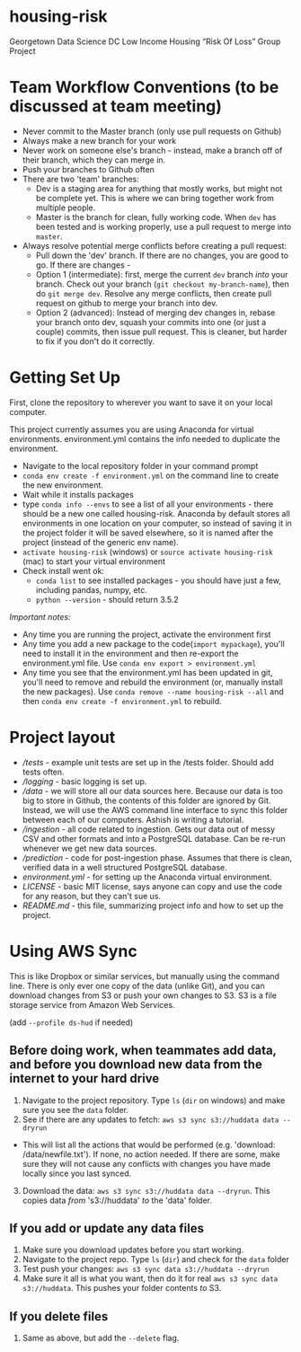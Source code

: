 # housing-risk
Georgetown Data Science DC Low Income Housing “Risk Of Loss” Group Project

# Team Workflow Conventions (to be discussed at team meeting)
* Never commit to the Master branch (only use pull requests on Github)
* Always make a new branch for your work
* Never work on someone else's branch - instead, make a branch off of their branch, which they can merge in.
* Push your branches to Github often
* There are two 'team' branches:
  * Dev is a staging area for anything that mostly works, but might not be complete yet. This is where we can bring together work from multiple people.
  * Master is the branch for clean, fully working code. When `dev` has been tested and is working properly, use a pull request to merge into `master`.
* Always resolve potential merge conflicts before creating a pull request:
  * Pull down the 'dev' branch. If there are no changes, you are good to go. If there are changes -
  * Option 1 (intermediate): first, merge the current `dev` branch *into* your branch. Check out your branch (`git checkout my-branch-name`), then do `git merge dev`. Resolve any merge conflicts, then create pull request on github to merge your branch into dev.
  * Option 2 (advanced): Instead of merging dev changes in, rebase your branch onto dev, squash your commits into one (or just a couple) commits, then issue pull request. This is cleaner, but harder to fix if you don't do it correctly.


# Getting Set Up
First, clone the repository to wherever you want to save it on your local computer.

This project currently assumes you are using Anaconda for virtual environments. environment.yml contains the info needed to duplicate the environment.

* Navigate to the local repository folder in your command prompt
* `conda env create -f environment.yml` on the command line to create the new environment.
* Wait while it installs packages
* type `conda info --envs` to see a list of all your environments - there should be a new one called housing-risk. Anaconda by default stores all environments in one location on your computer, so instead of saving it in the project folder it will be saved elsewhere, so it is named after the project (instead of the generic env name).
* `activate housing-risk` (windows) or `source activate housing-risk` (mac) to start your virtual environment
* Check install went ok:
  * `conda list` to see installed packages - you should have just a few, including pandas, numpy, etc.
  * `python --version` - should return 3.5.2

*Important notes:*
* Any time you are running the project, activate the environment first
* Any time you add a new package to the code(`import mypackage`), you'll need to install it in the environment and then re-export the environment.yml file. Use `conda env export > environment.yml`
* Any time you see that the environment.yml has been updated in git, you'll need to remove and rebuild the environment (or, manually install the new packages). Use `conda remove --name housing-risk --all` and then `conda env create -f environment.yml` to rebuild.


# Project layout
* */tests* - example unit tests are set up in the /tests folder. Should add tests often.
* */logging* - basic logging is set up.
* */data* - we will store all our data sources here. Because our data is too big to store in Github, the contents of this folder are ignored by Git. Instead, we will use the AWS command line interface to sync this folder between each of our computers. Ashish is writing a tutorial.
* */ingestion* - all code related to ingestion. Gets our data out of messy CSV and other formats and into a PostgreSQL database. Can be re-run whenever we get new data sources.
* */prediction* - code for post-ingestion phase. Assumes that there is clean, verified data in a well structured PostgreSQL database.
* *environment.yml* - for setting up the Anaconda virtual environment.
* *LICENSE* - basic MIT license, says anyone can copy and use the code for any reason, but they can't sue us.
* *README.md* - this file, summarizing project info and how to set up the project.


# Using AWS Sync
This is like Dropbox or similar services, but manually using the command line. There is only ever one copy of the data (unlike Git), and you can download changes from S3 or push your own changes to S3. S3 is a file storage service from Amazon Web Services.

(add `--profile ds-hud` if needed)

## Before doing work, when teammates add data, and before you download new data from the internet to your hard drive

1. Navigate to the project repository. Type `ls` (`dir` on windows) and make sure you see the `data` folder.
2. See if there are any updates to fetch: `aws s3 sync s3://huddata data --dryrun`  
  * This will list all the actions that would be performed (e.g. 'download: /data/newfile.txt'). If none, no action needed. If there are some, make sure they will not cause any conflicts with changes you have made locally since you last synced.
3. Download the data: `aws s3 sync s3://huddata data --dryrun`. This copies data *from* 's3://huddata' *to* the 'data' folder.


## If you add or update any data files

1. Make sure you download updates before you start working.  
2. Navigate to the project repo. Type `ls` (`dir`) and check for the `data` folder
3. Test push your changes: `aws s3 sync data s3://huddata --dryrun`
4. Make sure it all is what you want, then do it for real `aws s3 sync data s3://huddata`. This pushes your folder contents *to* S3.

## If you delete files
1. Same as above, but add the `--delete` flag.
